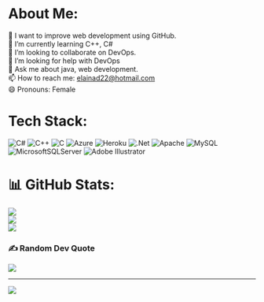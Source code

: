 # About Me:
🔭 I want to improve web development using GitHub.<br>🌱 I’m currently learning C++, C#<br>👯 I’m looking to collaborate on DevOps.<br>🤔 I’m looking for help with DevOps<br>💬 Ask me about java, web development.<br>📫 How to reach me: elainad22@hotmail.com <br>😄 Pronouns: Female


# Tech Stack:
![C#](https://img.shields.io/badge/c%23-%23239120.svg?style=for-the-badge&logo=csharp&logoColor=white) ![C++](https://img.shields.io/badge/c++-%2300599C.svg?style=for-the-badge&logo=c%2B%2B&logoColor=white) ![C](https://img.shields.io/badge/c-%2300599C.svg?style=for-the-badge&logo=c&logoColor=white) ![Azure](https://img.shields.io/badge/azure-%230072C6.svg?style=for-the-badge&logo=microsoftazure&logoColor=white) ![Heroku](https://img.shields.io/badge/heroku-%23430098.svg?style=for-the-badge&logo=heroku&logoColor=white) ![.Net](https://img.shields.io/badge/.NET-5C2D91?style=for-the-badge&logo=.net&logoColor=white) ![Apache](https://img.shields.io/badge/apache-%23D42029.svg?style=for-the-badge&logo=apache&logoColor=white) ![MySQL](https://img.shields.io/badge/mysql-4479A1.svg?style=for-the-badge&logo=mysql&logoColor=white) ![MicrosoftSQLServer](https://img.shields.io/badge/Microsoft%20SQL%20Server-CC2927?style=for-the-badge&logo=microsoft%20sql%20server&logoColor=white) ![Adobe Illustrator](https://img.shields.io/badge/adobe%20illustrator-%23FF9A00.svg?style=for-the-badge&logo=adobe%20illustrator&logoColor=white)
# 📊 GitHub Stats:
![](https://github-readme-stats.vercel.app/api?username=Elaina339&theme=vue-dark&hide_border=false&include_all_commits=false&count_private=false)<br/>
![](https://github-readme-streak-stats.herokuapp.com/?user=Elaina339&theme=vue-dark&hide_border=false)<br/>
![](https://github-readme-stats.vercel.app/api/top-langs/?username=Elaina339&theme=vue-dark&hide_border=false&include_all_commits=false&count_private=false&layout=compact)

### ✍️ Random Dev Quote
![](https://quotes-github-readme.vercel.app/api?type=horizontal&theme=radical)

---
[![](https://visitcount.itsvg.in/api?id=Elaina339&icon=0&color=3)](https://visitcount.itsvg.in)

<!-- Proudly created with GPRM ( https://gprm.itsvg.in ) -->
